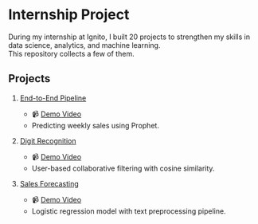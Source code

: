 # Internship Project

During my internship at Ignito, I built 20 projects to strengthen my skills in data science, analytics, and machine learning.  
This repository collects a few of them.

## Projects

1. [End-to-End Pipeline](https://github.com/APsheep/Ignito_Intern_Projects/tree/main/Pipeline)  
   - 📹 [Demo Video](https://drive.google.com/file/d/1SXzvP1QcFhTZTLYLmy8PM0Svhsh46G0r/view?usp=sharing)  
   - Predicting weekly sales using Prophet.  

2. [Digit Recognition](./Recognition)  
   - 📹 [Demo Video](https://drive.google.com/file/d/18gS5aBF7bVFF0cLVuUrIZGf-W9VaVBSa/view?usp=sharing)  
   - User-based collaborative filtering with cosine similarity.  

3. [Sales Forecasting](./Sales_Forecasting)  
   - 📹 [Demo Video](https://drive.google.com/file/d/1TysGt7liM5aEuLQjgHurWaSyhzqgdvfb/view?usp=sharing)  
   - Logistic regression model with text preprocessing pipeline.  
